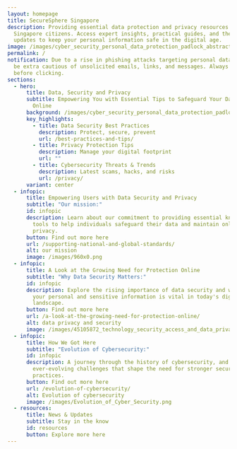```yaml
---
layout: homepage
title: SecureSphere Singapore
description: Providing essential data protection and privacy resources for
  Singapore citizens. Access expert insights, practical guides, and the latest
  updates to keep your personal information safe in the digital age.
image: /images/cyber_security_personal_data_protection_padlock_abstract_hi_tech_free_vector.jpg
permalink: /
notification: Due to a rise in phishing attacks targeting personal data, please
  be extra cautious of unsolicited emails, links, and messages. Always verify
  before clicking.
sections:
  - hero:
      title: Data, Security and Privacy
      subtitle: Empowering You with Essential Tips to Safeguard Your Data and Privacy
        Online
      background: /images/cyber_security_personal_data_protection_padlock_abstract_hi_tech_free_vector.jpg
      key_highlights:
        - title: Data Security Best Practices
          description: Protect, secure, prevent
          url: /best-practices-and-tips/
        - title: Privacy Protection Tips
          description: Manage your digital footprint
          url: ""
        - title: Cybersecurity Threats & Trends
          description: Latest scams, hacks, and risks
          url: /privacy/
      variant: center
  - infopic:
      title: Empowering Users with Data Security and Privacy
      subtitle: "Our mission:"
      id: infopic
      description: Learn about our commitment to providing essential knowledge and
        tools to help individuals safeguard their data and maintain online
        privacy.
      button: Find out more here
      url: /supporting-national-and-global-standards/
      alt: our mission
      image: /images/960x0.png
  - infopic:
      title: A Look at the Growing Need for Protection Online
      subtitle: "Why Data Security Matters:"
      id: infopic
      description: Explore the rising importance of data security and why protecting
        your personal and sensitive information is vital in today's digital
        landscape.
      button: Find out more here
      url: /a-look-at-the-growing-need-for-protection-online/
      alt: data privacy and security
      image: /images/45105872_technology_security_access_and_data_privacy.jpg
  - infopic:
      title: How We Got Here
      subtitle: "Evolution of Cybersecurity:"
      id: infopic
      description: A journey through the history of cybersecurity, and the
        ever-evolving challenges that shape the need for stronger security
        practices.
      button: Find out more here
      url: /evolution-of-cybersecurity/
      alt: Evolution of cybersecurity
      image: /images/Evolution_of_Cyber_Security.png
  - resources:
      title: News & Updates
      subtitle: Stay in the know
      id: resources
      button: Explore more here
---
```

